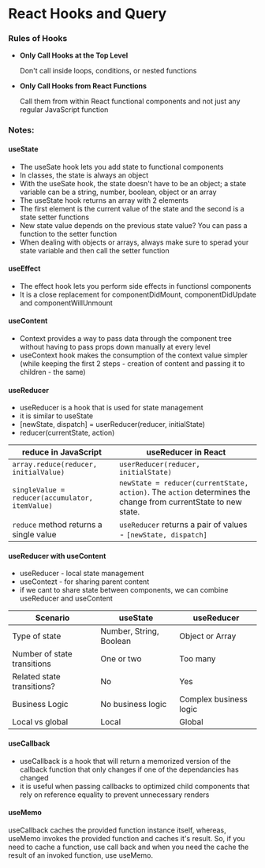 # React Hooks and Query
### Rules of Hooks
- **Only Call Hooks at the Top Level**

    Don't call inside loops, conditions, or nested functions

- **Only Call Hooks from React Functions**

    Call them from within React functional components and not just any regular JavaScript function

### Notes:
#### useState
- The useSate hook lets you add state to functional components
- In classes, the state is always an object
- With the useSate hook, the state doesn't have to be an object; a state variable can be a string, number, boolean, object or an array
- The useState hook returns an array with 2 elements
- The first element is the current value of the state and the second is a state setter functions
- New state value depends on the previous state value? You can pass a function to the setter function
- When dealing with objects or arrays, always make sure to sperad your state variable and then call the setter function

#### useEffect
- The effect hook lets you perform side effects in functionsl components
- It is a close replacement for componentDidMount, componentDidUpdate and componentWillUnmount

#### useContent
- Context provides a way to pass data through the component tree without having to pass props down manually at every level
- useContext hook makes the consumption of the context value simpler (while keeping the first 2 steps - creation of content and passing it to children - the same)

#### useReducer
- useReducer is a hook that is used for state management
- it is similar to useState
- [newState, dispatch] = userReducer(reducer, initialState)
- reducer(currentState, action)

| reduce in JavaScript | useReducer in React |
| --- | --- |
| `array.reduce(reducer, initialValue)` | `userReducer(reducer, initialState)` |
| `singleValue = reducer(accumulator, itemValue)` | `newState = reducer(currentState, action)`. The `action` determines the change from currentState to new state. |
| `reduce` method returns a single value | `useReducer` returns a pair of values - `[newState, dispatch]` |

#### useReducer with useContent
- useReducer - local state management
- useContezt - for sharing parent content
- if we cant to share state between components, we can combine useReducer and useContent

| Scenario | useState | useReducer |
| --- | --- | --- |
| Type of state | Number, String, Boolean | Object or Array |
| Number of state transitions | One or two | Too many |
| Related state transitions? | No | Yes |
| Business Logic | No business logic | Complex business logic |
| Local vs global | Local | Global |

#### useCallback
- useCallback is a hook that will return a memorized version of the callback function that only changes if one of the dependancies has changed
- it is useful when passing callbacks to optimized child components that rely on reference equality to prevent unnecessary renders

#### useMemo
useCallback caches the provided function instance itself, whereas, useMemo invokes the provided function and caches it's result. So, if you need to cache a function, use call back and when you need the cache the result of an invoked function, use useMemo.